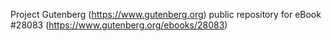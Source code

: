 Project Gutenberg (https://www.gutenberg.org) public repository for eBook #28083 (https://www.gutenberg.org/ebooks/28083)
